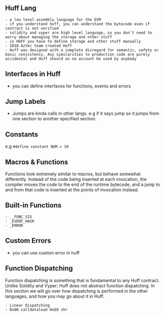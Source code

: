 ## Huff Lang

    - a low level assembly language for the EVM
    - if you understand huff, you can understand the bytecode even if contract is not verified
    - solidity and vyper are high level language, so you don't need to worry about managing the storage and other stuff
    - in HUFF you have to define storage and other stuff manually
    - 2018 Aztec team created Huff
    - Huff was designed with a complete disregard for semantic, safety or basic consistency. Any similarities to production code are purely accidental and Huff should on no account be used by anybody
    
## Interfaces in Huff

- you can define interfaces for functions, events and errors

## Jump Labels

- Jumps are kinda calls in other langs. e.g if it says jump so it jumps from one section to another specified section.

## Constants

e.g `#define constant NUM = 10`

## Macros & Functions

Functions look extremely similar to macros, but behave somewhat differently. Instead of the code being inserted at each invocation, the compiler moves the code to the end of the runtime bytecode, and a jump to and from that code is inserted at the points of invocation instead.

## Built-in Functions
    - __FUNC_SIG
    - _EVENT_HASH
    - _ERROR
    
## Custom Errors

- you can use custom error in huff

## Function Dispatching

Function dispatching is something that is fundamental to any Huff contract. Unlike Solidity and Vyper; Huff does not abstract function dispatching. In this section we will go over how dispatching is performed in the other languages, and how you may go about it in Huff.

    - Linear Dispatching
    - 0x00 calldataload 0xE0 shr
